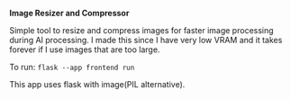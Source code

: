 **Image Resizer and Compressor**

Simple tool to resize and compress images for faster image processing during AI processing. I made this since I have very low VRAM and it takes forever if I use images that are too large.

To run: 
`flask --app frontend run`

This app uses flask with image(PIL alternative).